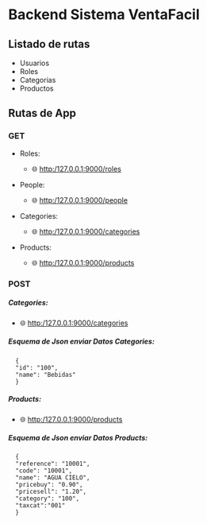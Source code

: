 # Backend Sistema VentaFacil

## Listado de rutas

- Usuarios
- Roles
- Categorias
- Productos

## Rutas de App

### GET

- Roles:

  - 🌐 [http:/127.0.0.1:9000/roles](http://127.0.0.1:9000/roles)

- People:

  - 🌐 [http:/127.0.0.1:9000/people](http://127.0.0.1:9000/people)

- Categories:

  - 🌐 [http:/127.0.0.1:9000/categories](http://127.0.0.1:9000/categories)

- Products:
  - 🌐 [http:/127.0.0.1:9000/products](http://127.0.0.1:9000/products)

### POST

##### Categories:

- 🌐 [http:/127.0.0.1:9000/categories](http://127.0.0.1:9000/categories)

##### Esquema de Json enviar Datos Categories:

```
  {
  "id": "100",
  "name": "Bebidas"
  }
```

##### Products:

- 🌐 [http:/127.0.0.1:9000/products](http://127.0.0.1:9000/products)

##### Esquema de Json enviar Datos Products:

```
  {
  "reference": "10001",
  "code": "10001",
  "name": "AGUA CIELO",
  "pricebuy": "0.90",
  "pricesell": "1.20",
  "category": "100",
  "taxcat":"001"
  }
```
